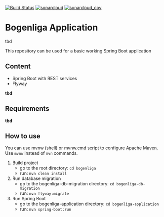 [![Build Status](https://travis-ci.org/exxcellent/swt2-bsa-backend.svg?branch=master)](https://travis-ci.org/exxcellent/swt2-bsa-backend)
[![sonarcloud](https://sonarcloud.io/api/project_badges/measure?project=de.bogenliga.application&metric=alert_status)](https://sonarcloud.io/dashboard?id=de.bogenliga.application)
[![sonarcloud_cov](https://sonarcloud.io/api/project_badges/measure?project=de.bogenliga.application&metric=coverage)](https://sonarcloud.io/dashboard?id=de.bogenliga.application)


# Bogenliga Application

tbd 

This repository can be used for a basic working Spring Boot application

## Content

- Spring Boot with REST services
- Flyway

__tbd__

## Requirements

__tbd__

## How to use

You can use mvnw (shell) or mvnw.cmd script to configure Apache Maven.
Use ```mvnw``` instead of ```mvn``` commands.

1. Build project
   - go to the root directory: ```cd bogenliga```
   - run: ```mvn clean install```
2. Run database migration
    - go to the bogenliga-db-migration directory: ```cd bogenliga-db-migration```
    - run: ```mvn flyway:migrate```
3. Run Spring Boot
    - go to the bogenliga-application directory: ```cd bogenliga-application```
    - run: ```mvn spring-boot:run```


